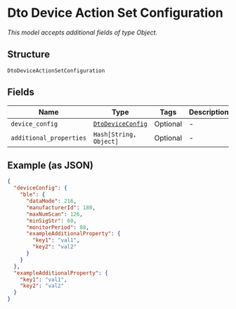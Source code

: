 
# Dto Device Action Set Configuration

*This model accepts additional fields of type Object.*

## Structure

`DtoDeviceActionSetConfiguration`

## Fields

| Name | Type | Tags | Description |
|  --- | --- | --- | --- |
| `device_config` | [`DtoDeviceConfig`](../../doc/models/dto-device-config.md) | Optional | - |
| `additional_properties` | `Hash[String, Object]` | Optional | - |

## Example (as JSON)

```json
{
  "deviceConfig": {
    "ble": {
      "dataMode": 216,
      "manufacturerId": 180,
      "maxNumScan": 126,
      "minSigStr": 60,
      "monitorPeriod": 88,
      "exampleAdditionalProperty": {
        "key1": "val1",
        "key2": "val2"
      }
    }
  },
  "exampleAdditionalProperty": {
    "key1": "val1",
    "key2": "val2"
  }
}
```

